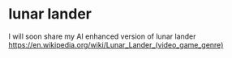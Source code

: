 # lunar lander
I will soon share my AI enhanced version of lunar lander
<br>
https://en.wikipedia.org/wiki/Lunar_Lander_(video_game_genre)
